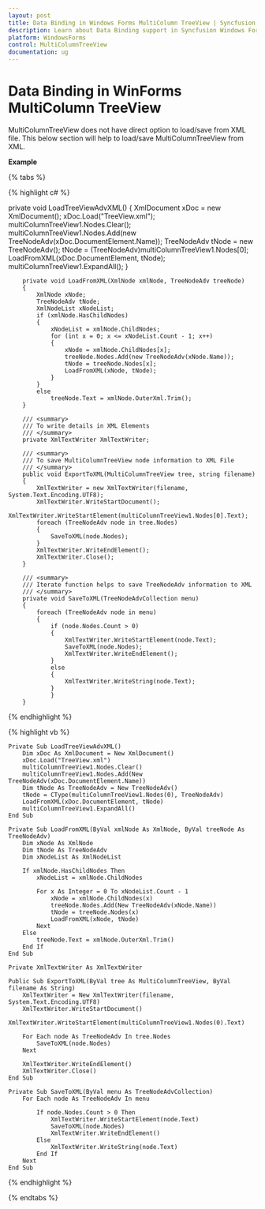 ```yaml
---
layout: post
title: Data Binding in Windows Forms MultiColumn TreeView | Syncfusion
description: Learn about Data Binding support in Syncfusion Windows Forms MultiColumn TreeView control and more details.
platform: WindowsForms
control: MultiColumnTreeView
documentation: ug
---
```


# Data Binding in WinForms MultiColumn TreeView

MultiColumnTreeView does not have direct option to load/save from XML file. This below section will help to load/save MultiColumnTreeView from XML.

**Example**

{% tabs %}

{% highlight c# %}

  private void LoadTreeViewAdvXML()
        {
            XmlDocument xDoc = new XmlDocument();
            xDoc.Load("TreeView.xml");
            multiColumnTreeView1.Nodes.Clear();
            multiColumnTreeView1.Nodes.Add(new
          TreeNodeAdv(xDoc.DocumentElement.Name));
            TreeNodeAdv tNode = new TreeNodeAdv();
            tNode = (TreeNodeAdv)multiColumnTreeView1.Nodes[0];
            LoadFromXML(xDoc.DocumentElement, tNode);
            multiColumnTreeView1.ExpandAll();
        }

        private void LoadFromXML(XmlNode xmlNode, TreeNodeAdv treeNode)
        {
            XmlNode xNode;
            TreeNodeAdv tNode;
            XmlNodeList xNodeList;
            if (xmlNode.HasChildNodes)
            {
                xNodeList = xmlNode.ChildNodes;
                for (int x = 0; x <= xNodeList.Count - 1; x++)
                {
                    xNode = xmlNode.ChildNodes[x];
                    treeNode.Nodes.Add(new TreeNodeAdv(xNode.Name));
                    tNode = treeNode.Nodes[x];
                    LoadFromXML(xNode, tNode);
                }
            }
            else
                treeNode.Text = xmlNode.OuterXml.Trim();
        }

        /// <summary>
        /// To write details in XML Elements
        /// </summary>
        private XmlTextWriter XmlTextWriter;

        /// <summary>
        /// To save MultiColumnTreeView node information to XML File
        /// </summary>
        public void ExportToXML(MultiColumnTreeView tree, string filename)
        {
            XmlTextWriter = new XmlTextWriter(filename, System.Text.Encoding.UTF8);
            XmlTextWriter.WriteStartDocument();
            XmlTextWriter.WriteStartElement(multiColumnTreeView1.Nodes[0].Text);
            foreach (TreeNodeAdv node in tree.Nodes)
            {
                SaveToXML(node.Nodes);
            }
            XmlTextWriter.WriteEndElement();
            XmlTextWriter.Close();
        }

        /// <summary>
        /// Iterate function helps to save TreeNodeAdv information to XML
        /// </summary>
        private void SaveToXML(TreeNodeAdvCollection menu)
        {
            foreach (TreeNodeAdv node in menu)
            {
                if (node.Nodes.Count > 0)
                {
                    XmlTextWriter.WriteStartElement(node.Text);
                    SaveToXML(node.Nodes);
                    XmlTextWriter.WriteEndElement();
                }
                else
                {
                    XmlTextWriter.WriteString(node.Text);
                }
                }
        }

{% endhighlight %}

{% highlight vb %}

    Private Sub LoadTreeViewAdvXML()
        Dim xDoc As XmlDocument = New XmlDocument()
        xDoc.Load("TreeView.xml")
        multiColumnTreeView1.Nodes.Clear()
        multiColumnTreeView1.Nodes.Add(New TreeNodeAdv(xDoc.DocumentElement.Name))
        Dim tNode As TreeNodeAdv = New TreeNodeAdv()
        tNode = CType(multiColumnTreeView1.Nodes(0), TreeNodeAdv)
        LoadFromXML(xDoc.DocumentElement, tNode)
        multiColumnTreeView1.ExpandAll()
    End Sub

    Private Sub LoadFromXML(ByVal xmlNode As XmlNode, ByVal treeNode As TreeNodeAdv)
        Dim xNode As XmlNode
        Dim tNode As TreeNodeAdv
        Dim xNodeList As XmlNodeList

        If xmlNode.HasChildNodes Then
            xNodeList = xmlNode.ChildNodes

            For x As Integer = 0 To xNodeList.Count - 1
                xNode = xmlNode.ChildNodes(x)
                treeNode.Nodes.Add(New TreeNodeAdv(xNode.Name))
                tNode = treeNode.Nodes(x)
                LoadFromXML(xNode, tNode)
            Next
        Else
            treeNode.Text = xmlNode.OuterXml.Trim()
        End If
    End Sub

    Private XmlTextWriter As XmlTextWriter

    Public Sub ExportToXML(ByVal tree As MultiColumnTreeView, ByVal filename As String)
        XmlTextWriter = New XmlTextWriter(filename, System.Text.Encoding.UTF8)
        XmlTextWriter.WriteStartDocument()
        XmlTextWriter.WriteStartElement(multiColumnTreeView1.Nodes(0).Text)

        For Each node As TreeNodeAdv In tree.Nodes
            SaveToXML(node.Nodes)
        Next

        XmlTextWriter.WriteEndElement()
        XmlTextWriter.Close()
    End Sub

    Private Sub SaveToXML(ByVal menu As TreeNodeAdvCollection)
        For Each node As TreeNodeAdv In menu

            If node.Nodes.Count > 0 Then
                XmlTextWriter.WriteStartElement(node.Text)
                SaveToXML(node.Nodes)
                XmlTextWriter.WriteEndElement()
            Else
                XmlTextWriter.WriteString(node.Text)
            End If
        Next
    End Sub

{% endhighlight %}

{% endtabs %}